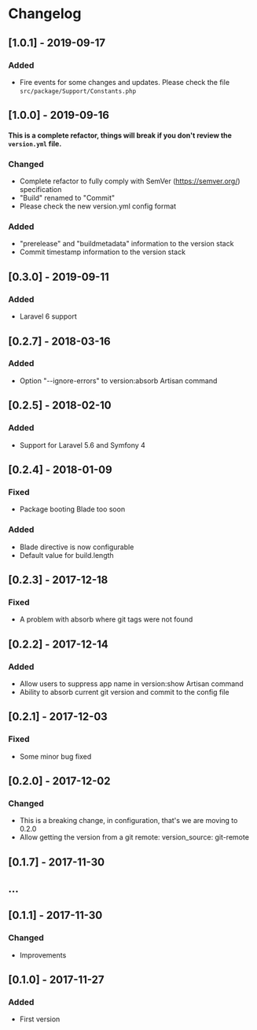 # Changelog

## [1.0.1] - 2019-09-17
### Added
- Fire events for some changes and updates. Please check the file `src/package/Support/Constants.php`

## [1.0.0] - 2019-09-16
#### This is a complete refactor, things will break if you don't review the `version.yml` file.
### Changed
- Complete refactor to fully comply with SemVer (https://semver.org/) specification
- "Build" renamed to "Commit"
- Please check the new version.yml config format
### Added
- "prerelease" and "buildmetadata" information to the version stack
- Commit timestamp information to the version stack 

## [0.3.0] - 2019-09-11
### Added
- Laravel 6 support

## [0.2.7] - 2018-03-16
### Added
- Option "--ignore-errors" to version:absorb Artisan command

## [0.2.5] - 2018-02-10
### Added
- Support for Laravel 5.6 and Symfony 4

## [0.2.4] - 2018-01-09
### Fixed
- Package booting Blade too soon
### Added
- Blade directive is now configurable
- Default value for build.length

## [0.2.3] - 2017-12-18
### Fixed
- A problem with absorb where git tags were not found

## [0.2.2] - 2017-12-14
### Added
- Allow users to suppress app name in version:show Artisan command
- Ability to absorb current git version and commit to the config file

## [0.2.1] - 2017-12-03
### Fixed
- Some minor bug fixed

## [0.2.0] - 2017-12-02
### Changed
- This is a breaking change, in configuration, that's we are moving to 0.2.0
- Allow getting the version from a git remote: 
    version_source: git-remote

## [0.1.7] - 2017-11-30
## ...
## [0.1.1] - 2017-11-30
### Changed
- Improvements

## [0.1.0] - 2017-11-27
### Added
- First version

